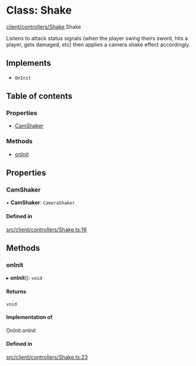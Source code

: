 # Class: Shake

[client/controllers/Shake](../wiki/client.controllers.Shake).Shake

Listens to attack status signals (when the player swing theirs sword, hits a player, gets damaged, etc) then applies a camera shake effect accordingly.

## Implements

- `OnInit`

## Table of contents

### Properties

- [CamShaker](../wiki/client.controllers.Shake.Shake#camshaker)

### Methods

- [onInit](../wiki/client.controllers.Shake.Shake#oninit)

## Properties

### CamShaker

• **CamShaker**: `CameraShaker`

#### Defined in

[src/client/controllers/Shake.ts:16](https://github.com/hatmatty/AET/blob/5e435eb/src/client/controllers/Shake.ts#L16)

## Methods

### onInit

▸ **onInit**(): `void`

#### Returns

`void`

#### Implementation of

OnInit.onInit

#### Defined in

[src/client/controllers/Shake.ts:23](https://github.com/hatmatty/AET/blob/5e435eb/src/client/controllers/Shake.ts#L23)
